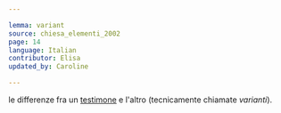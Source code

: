 ```yaml
---

lemma: variant
source: chiesa_elementi_2002
page: 14
language: Italian
contributor: Elisa
updated_by: Caroline

---
```


le differenze fra un [testimone](witness.html) e l'altro (tecnicamente chiamate _varianti_).
